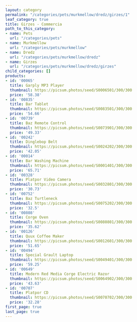```yaml
---
layout: category
permalink: "/categories/pets/murkmellow/dredz/girzes/1"
leaf_category: true
title: Girzes - Commercia
path_to_this_category:
- name: Pets
  url: "/categories/pets"
- name: Murkmellow
  url: "/categories/pets/murkmellow"
- name: Dredz
  url: "/categories/pets/murkmellow/dredz"
- name: Girzes
  url: "/categories/pets/murkmellow/dredz/girzes"
child_categories: []
products:
- id: '00065'
  title: Garply MP3 Player
  thumbnail: https://picsum.photos/seed/S0006501/300/300
  price: '58.38'
- id: '00835'
  title: Bar Tablet
  thumbnail: https://picsum.photos/seed/S0083501/300/300
  price: '54.66'
- id: '00739'
  title: Baz Remote Control
  thumbnail: https://picsum.photos/seed/S0073901/300/300
  price: '49.33'
- id: '00242'
  title: Dinglebop Belt
  thumbnail: https://picsum.photos/seed/S0024202/300/300
  price: '42.05'
- id: '00014'
  title: Bar Washing Machine
  thumbnail: https://picsum.photos/seed/S0001401/300/300
  price: '65.71'
- id: '00328'
  title: Platpor Video Camera
  thumbnail: https://picsum.photos/seed/S0032801/300/300
  price: '30.73'
- id: '00752'
  title: Baz Turtleneck
  thumbnail: https://picsum.photos/seed/S0075202/300/300
  price: '32.5'
- id: '00808'
  title: Corge Oven
  thumbnail: https://picsum.photos/seed/S0080801/300/300
  price: '35.62'
- id: '00126'
  title: Quux Coffee Maker
  thumbnail: https://picsum.photos/seed/S0012601/300/300
  price: '51.65'
- id: '00494'
  title: Special Grault Laptop
  thumbnail: https://picsum.photos/seed/S0049401/300/300
  price: '59.25'
- id: '00649'
  title: Modern Red Media Corge Electric Razor
  thumbnail: https://picsum.photos/seed/S0064902/300/300
  price: '43.63'
- id: '00707'
  title: Platpor CD
  thumbnail: https://picsum.photos/seed/S0070702/300/300
  price: '32.28'
first_page: true
last_page: true
---
```


